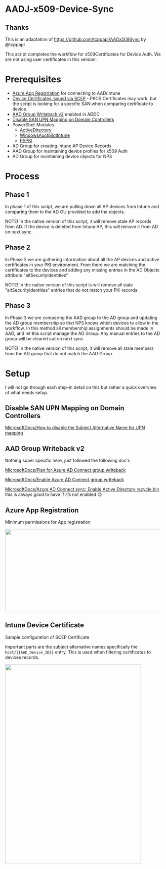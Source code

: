 # AADJ-x509-Device-Sync
## Thanks
This is an adaptation of https://github.com/tcppapi/AADx509Sync by @tcppapi

This script completes the workflow for x509Certificates for Device Auth. We are not using user certificates in this version. 

# Prerequisites
- [Azure App Registration](https://github.com/CodyRWhite/AADJ-x509-Device-Sync/edit/main/README.md#intune-device-certificate) for connecting to AAD/Intune
- [Device Certificates issued via SCEP](https://github.com/CodyRWhite/AADJ-x509-Device-Sync/edit/main/README.md#intune-device-certificate) - PKCS Certificates may work, but the script is looking for a specific SAN when comparing certificate to device. 
- [AAD Group Writeback v2](https://github.com/CodyRWhite/AADJ-x509-Device-Sync/edit/main/README.md#aad-group-writeback-v2) enabled in ADDC 
- [Disable SAN UPN Mapping on Domain Controllers](https://github.com/CodyRWhite/AADJ-x509-Device-Sync/edit/main/README.md#disable-san-upn-mapping-on-domain-controllers)
- PowerShell Modules 
  - [ActiveDirectory](https://learn.microsoft.com/en-us/powershell/module/activedirectory/)
  - [WindowsAuotpilotIntune](https://www.powershellgallery.com/packages/WindowsAutoPilotIntune)
  - [PSPKI](https://www.powershellgallery.com/packages/PSPKI)
- AD Group for creating Intune AP Device Records
- AAD Group for maintaining device profiles for x509 Auth 
- AD Group for maintaining device objects for NPS


# Process 
## Phase 1 
In phase 1 of this script, we are pulling down all AP devices from Intune and comparing them to the AD OU provided to add the objects. 

NOTE! In the native version of this script, it will remove stale AP records from AD. If the device is deleted from Intune AP, this will remove it from AD on next sync.

## Phase 2
In Phase 2 we are gathering information about all the AP devices and active certificates in your PKI environment. From there we are matching the certificates to the devices and adding any missing entries in the AD Objects attribute "altSecurityIdentities"

NOTE! In the native version of this script is will remove all stale "altSecurityIdentities" entries that do not match your PKI records

## Phase 3
In Phase 3 we are comparing the AAD group to the AD group and updating the AD group membership so that NPS knows which devices to allow in the workflow. In this method all membership assignments should be made in AAD, and let this script manage the AD Group. Any manual entries to the AD group will be cleared out on next sync. 

NOTE! In the native version of this script, it will remove all stale members from the AD group that do not match the AAD Group. 

# Setup 
I will not go through each step-in detail on this but rather a quick overview of what needs setup. 

## Disable SAN UPN Mapping on Domain Controllers
[MicrosoftDocs/How to disable the Subject Alternative Name for UPN mapping](https://learn.microsoft.com/en-us/troubleshoot/windows-server/windows-security/disable-subject-alternative-name-upn-mapping)

## AAD Group Writeback v2
Nothing super specific here, just followed the following doc's

[MicrosoftDocs/Plan for Azure AD Connect group writeback](https://learn.microsoft.com/en-us/azure/active-directory/hybrid/how-to-connect-group-writeback-v2)

[MicrosoftDocs/Enable Azure AD Connect group writeback](https://learn.microsoft.com/en-us/azure/active-directory/hybrid/how-to-connect-group-writeback-enable)

[MicrosoftDocs/Azure AD Connect sync: Enable Active Directory recycle bin](https://learn.microsoft.com/en-us/azure/active-directory/hybrid/how-to-connect-sync-recycle-bin) this is always good to have if it’s not enabled 😊

## Azure App Registration
Minimum permissions for App registration

<img src="https://user-images.githubusercontent.com/56890437/229801998-5a2d8841-1c7d-4837-8f34-79b97d453acd.png" width="798" height="269">

## Intune Device Certificate
Sample configuration of SCEP Certificate

Important parts are the subject alternative names specifically the `host/{{AAD_Device_ID}}` entry. This is used when filtering certificates to devices records.

<img src="https://user-images.githubusercontent.com/56890437/229803126-03c85217-50af-472c-94d5-dc6089e95553.png" width="440" height="645">


